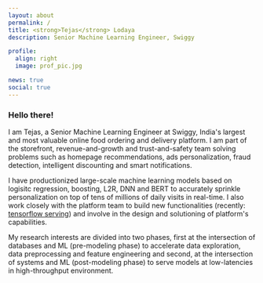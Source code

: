 ```yaml
---
layout: about
permalink: /
title: <strong>Tejas</strong> Lodaya
description: Senior Machine Learning Engineer, Swiggy

profile:
  align: right
  image: prof_pic.jpg

news: true
social: true
---
```

### Hello there!

I am Tejas, a Senior Machine Learning Engineer at Swiggy, India's largest and most valuable online food ordering and delivery platform. I am part of the storefront, revenue-and-growth and trust-and-safety team solving problems such as homepage recommendations, ads personalization, fraud detection, intelligent discounting and smart notifications. 

I have productionized large-scale machine learning models based on logisitc regression, boosting, L2R, DNN and BERT to accurately sprinkle personalization on top of tens of millions of daily visits in real-time. I also work closely with the platform team to build new functionalities (recently: [tensorflow serving](https://bytes.swiggy.com/deploying-deep-learning-models-at-scale-at-swiggy-tensorflow-serving-on-dsp-ad5da40f7a6c)) and involve in the design and solutioning of platform's capabilities. 

My research interests are divided into two phases, first at the intersection of databases and ML (pre-modeling phase) to accelerate data exploration, data preprocessing and feature engineering and second, at the intersection of systems and ML (post-modeling phase) to serve models at low-latencies in high-throughput environment.